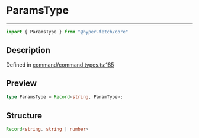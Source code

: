 

# ParamsType

<div class="api-docs__separator" data-reactroot="">

---

</div><div class="api-docs__import" data-reactroot="">

```ts
import { ParamsType } from "@hyper-fetch/core"
```

</div><div class="api-docs__section">

## Description

</div><div class="api-docs__description"><span class="api-docs__do-not-parse">



</span></div><p class="api-docs__definition">

Defined in [command/command.types.ts:185](https://github.com/BetterTyped/hyper-fetch/blob/2ce105c7/packages/core/src/command/command.types.ts#L185)

</p><div class="api-docs__section">

## Preview

</div><div class="api-docs__preview type single">

```ts
type ParamsType = Record<string, ParamType>;
```

</div><div class="api-docs__section">

## Structure

</div><div class="api-docs__returns">

```ts
Record<string, string | number>
```

</div>
